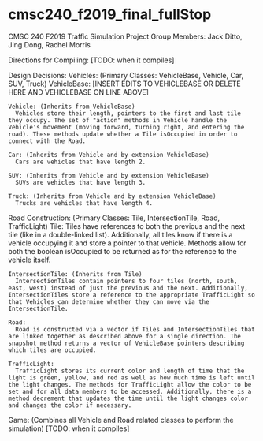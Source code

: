 # cmsc240_f2019_final_fullStop
CMSC 240 F2019 Traffic Simulation Project
Group Members: Jack Ditto, Jing Dong, Rachel Morris

Directions for Compiling: [TODO: when it compiles]

Design Decisions:
  Vehicles: (Primary Classes: VehicleBase, Vehicle, Car, SUV, Truck)
    VehicleBase: [INSERT EDITS TO VEHICLEBASE OR DELETE HERE AND VEHICLEBASE ON LINE ABOVE]

    Vehicle: (Inherits from VehicleBase)
      Vehicles store their length, pointers to the first and last tile they occupy. The set of "action" methods in Vehicle handle the Vehicle's movement (moving forward, turning right, and entering the road). These methods update whether a Tile isOccupied in order to connect with the Road.

    Car: (Inherits from Vehicle and by extension VehicleBase)
      Cars are vehicles that have length 2.

    SUV: (Inherits from Vehicle and by extension VehicleBase)
      SUVs are vehicles that have length 3.

    Truck: (Inherits from Vehicle and by extension VehicleBase)
      Trucks are vehicles that have length 4.

  Road Construction: (Primary Classes: Tile, IntersectionTile, Road, TrafficLight)
    Tile:
      Tiles have references to both the previous and the next tile (like in a double-linked list). Additionally, all tiles know if there is a vehicle occupying it and store a pointer to that vehicle. Methods allow for both the boolean isOccupied to be returned as for the reference to the vehicle itself.

    IntersectionTile: (Inherits from Tile)
      IntersectionTiles contain pointers to four tiles (north, south, east, west) instead of just the previous and the next. Additionally, IntersectionTiles store a reference to the appropriate TrafficLight so that Vehicles can determine whether they can move via the IntersectionTile.

    Road:
      Road is constructed via a vector if Tiles and IntersectionTiles that are linked together as described above for a single direction. The snapshot method returns a vector of VehicleBase pointers describing which tiles are occupied.

    TrafficLight:
      TrafficLight stores its current color and length of time that the light is green, yellow, and red as well as how much time is left until the light changes. The methods for TrafficLight allow the color to be set and for all data members to be accessed. Additionally, there is a method decrement that updates the time until the light changes color and changes the color if necessary.

  Game: (Combines all Vehicle and Road related classes to perform the simulation)
    [TODO: when it compiles]
